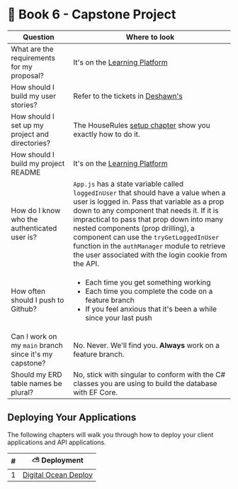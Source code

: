 # 🚀 Book 6 - Capstone Project

| Question | Where to look |
|---|---|
| What are the requirements for my proposal? | It's on the [Learning Platform](https://learning.nss.team/) |
| How should I build my user stories? | Refer to the tickets in [Deshawn's](../book-2-web-apis/chapters/deshawns-user-stories.md) |
| How should I set up my project and directories? | The HouseRules [setup chapter](../book-4-controllers/chapters/house-rules-setup.md) show you exactly how to do it. |
| How should I build my project README | It's on the [Learning Platform](https://learning.nss.team/) |
| How do I know who the authenticated user is? | `App.js` has a state variable called `loggedInUser` that should have a value when a user is logged in. Pass that variable as a prop down to any component that needs it. If it is impractical to pass that prop down into many nested components (prop drilling), a component can use the `tryGetLoggedInUser` function in the `authManager` module to retrieve the user associated with the login cookie from the API.|
| How often should I push to Github? | <ul><li>Each time you get something working</li><li>Each time you complete the code on a feature branch</li><li>If you feel anxious that it's been a while since your last push</li></ul>  |
| Can I work on my `main` branch since it's my capstone? | No. Never. We'll find you. **Always** work on a feature branch. |
| Should my ERD table names be plural? | No, stick with singular to conform with the C# classes you are using to build the database with EF Core. |

## Deploying Your Applications

The following chapters will walk you through how to deploy your client applications and API applications.

| # | ⛅️ Deployment  |
|--|--|
| 1 | [Digital Ocean Deploy](./chapters/deployment-digital-ocean.md) |